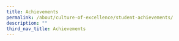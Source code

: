 ```yaml
---
title: Achievements
permalink: /about/culture-of-excellence/student-achievements/
description: ""
third_nav_title: Achievements
---
```

